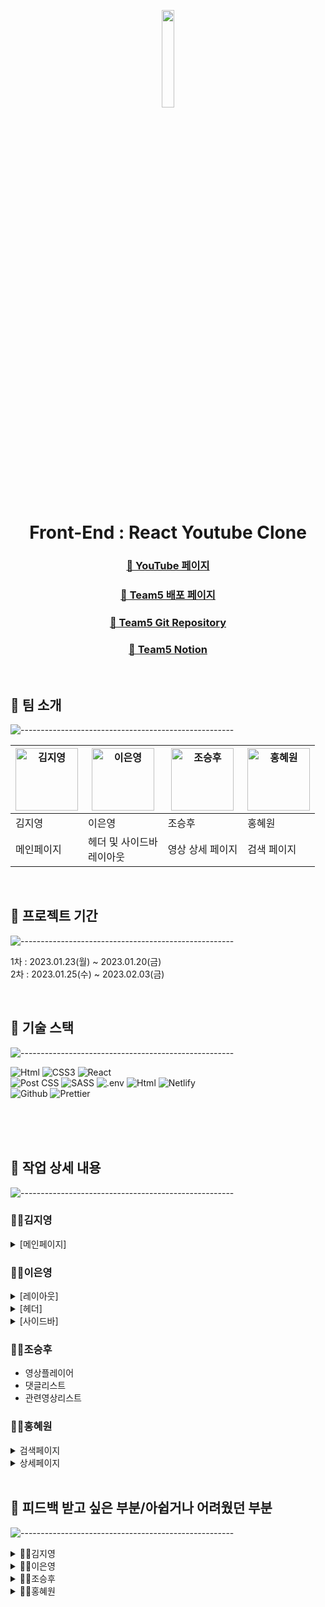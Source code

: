 <p align="center"> 
  <img src="https://user-images.githubusercontent.com/90189513/216623820-49ca21d0-b298-4a1c-9b48-cc667aba2369.png" width="20%" height="20%">
</p>

<h1 align="center"> Front-End : React Youtube Clone </h1>
<h3 align="center">  <a href="https://www.youtube.com/">🔗 YouTube 페이지</a> </h3>
<h3 align="center"><a href="https://fastidious-entremet-53e5ce.netlify.app/">🔗 Team5 배포 페이지 </a> </h3>
<h3 align="center">  <a href="https://github.com/react-toyproject-team5/react-youtube-clone">🔗 Team5 Git Repository</a> </h3>
<h3 align="center">  <a href="https://lace-marigold-6ad.notion.site/5-7985818b00654994beae56511e650d7b">🔗 Team5 Notion</a> </h3>

<br/>

## 🦖 팀 소개<br/>

![-----------------------------------------------------](https://raw.githubusercontent.com/andreasbm/readme/master/assets/lines/grass.png)

| <img src="https://user-images.githubusercontent.com/90189513/213643505-20b220f0-4b44-4cd7-81de-ad41e62a252b.png" width="100px" height="100px;" alt="김지영"> | <img src="https://user-images.githubusercontent.com/90189513/213642407-b57ea03c-6158-449d-b511-b6deeaa03019.png" width="100px" height="100px;" alt="이은영"> | <img src="https://user-images.githubusercontent.com/90189513/213642351-e0cbb3a1-2072-470e-8278-ea54bca73e1b.png" width="100px" height="100px;" alt="조승후"> | <img src="https://user-images.githubusercontent.com/90189513/213644979-b6364481-4cba-4376-8872-ff943c109946.jpeg"  width="100px" height="100px;" alt="홍혜원"> |
| ------------------------------------------------------------------------------------------------------------------------------------------------------------ | ------------------------------------------------------------------------------------------------------------------------------------------------------------ | ------------------------------------------------------------------------------------------------------------------------------------------------------------ | -------------------------------------------------------------------------------------------------------------------------------------------------------------- |
| 김지영                                                                                                                                                       | 이은영                                                                                                                                                       | 조승후                                                                                                                                                       | 홍혜원                                                                                                                                                         |
| 메인페이지                                                                                                                                                   | 헤더 및 사이드바 <br/> 레이아웃                                                                                                                              | 영상 상세 페이지                                                                                                                                             | 검색 페이지                                                                                                                                                    |

<br/>

## 🦖 프로젝트 기간

![-----------------------------------------------------](https://raw.githubusercontent.com/andreasbm/readme/master/assets/lines/grass.png)

1차 : 2023.01.23(월) ~ 2023.01.20(금)<br/>
2차 : 2023.01.25(수) ~ 2023.02.03(금)

<br/>

## 🦖 기술 스택

![-----------------------------------------------------](https://raw.githubusercontent.com/andreasbm/readme/master/assets/lines/grass.png)

<div>
  <div>

<!-- HTML5 -->

<img alt="Html" src ="https://img.shields.io/badge/HTML-E34F26.svg?&style=for-the-badge&logo=HTML5&logoColor=white"/> <!-- CSS --> <img alt="CSS3" src ="https://img.shields.io/badge/CSS3-FF9933.svg?&style=for-the-badge&logo=CSS3&logoColor=white"/> <!-- React --> <img alt="React" src="https://img.shields.io/badge/react-61DAFB?style=for-the-badge&logo=react&logoColor=black"><br/> <!-- Post CSS --> <img alt="Post CSS" src="https://img.shields.io/badge/Post CSS-DD3A0A?style=for-the-badge&logo=PostCSS&logoColor=white"> <!-- SCSS --> <img alt="SASS" src="https://img.shields.io/badge/SASS-CC6699?style=for-the-badge&logo=SASS&logoColor=white"> <!-- .env --> <img alt=".env" src="https://img.shields.io/badge/.ENV-ECD53F?style=for-the-badge&logo=.ENV&logoColor=white"> <!-- axios --> <img alt="Html" src ="https://img.shields.io/badge/axios-000.svg?&style=for-the-badge&logo=axios&logoColor=white"/> <!-- Netlify --> <img alt="Netlify" src="https://img.shields.io/badge/NETLIFY-00C7B7?style=for-the-badge&logo=NETLIFY&logoColor=white"><br/> <!-- Github --> <img alt="Github" src="https://img.shields.io/badge/Github-181717?style=for-the-badge&logo=Github&logoColor=white"> <!-- Prettier --> <img alt="Prettier" src="https://img.shields.io/badge/Prettier-F7B93E?style=for-the-badge&logo=Prettier&logoColor=black">

<br/>

<br/>

<br/>

## 🦖 작업 상세 내용

![-----------------------------------------------------](https://raw.githubusercontent.com/andreasbm/readme/master/assets/lines/grass.png)

### 👩‍💻김지영

<details>
<summary>[메인페이지]</summary>

- 비디오카드 생성
  - 비디오카드 호버링 시 3초 후 비디오 재생
- 무한 스크롤 가능
  </details>

### 👩‍💻이은영

<details>
<summary>[레이아웃]</summary>
  
- 영상 디테일 페이지 : 사이드바 모달 형태
- 그외 페이지
  - 사이드바 반응형에 따라, main 영역 사이즈 변경됨
- 스크롤 디자인

</details>

<details>
<summary>[헤더]</summary>
  
- 검색바 반응형

</details>

<details>
<summary>[사이드바]</summary>
  
- 데스크탑 사이즈에서는 버튼 클릭시, 토글로 열림
- 태블릿과 모바일 사이즈에서는 버튼 클릭시, 모달로 열림
- 모달일 때
  - 사이드바 외 영역 클릭시, 모달 닫기
  - 버튼으로 모달 닫기
- hover 시에만 스크롤 보임

</details>

### 👩‍💻조승후

- 영상플레이어
- 댓글리스트
- 관련영상리스트

### 👩‍💻홍혜원

<details>
<summary>검색페이지</summary>

- 해당 키워드에 관한 영상 나오기
  - header 컴포넌트 input에서 value값 받아오기
  - 채널 이미지 불러오기
  - 동영상 조회수 불러오기
  - 레이아웃 디자인
  - 네비게이션 토글 메뉴 구현
  - hover시 동영상 미리보기 기능 구현
  </details>

<details>
<summary>상세페이지</summary>

- 연관 동영상 불러오기
- 댓글 정보 가져오기 및 컴포넌트화 
  </details>

<br/>

## 🦖 피드백 받고 싶은 부분/아쉽거나 어려웠던 부분

![-----------------------------------------------------](https://raw.githubusercontent.com/andreasbm/readme/master/assets/lines/grass.png)

<details>
<summary>👩‍💻김지영</summary>

- 동영상 시간이 무조건 2숫자씩 되게 했습니다. 하지만, 10분 이하인 동영상인 경우, 분이 2글자일 필요가 없는데 더 좋은 방법이 있을지 궁급합니다.
- 조회수 함수를 더 좋게 만들 방법이 있을 지 궁금합니다.
- 시간 관계 상 필터와 미니 플레이어를 넣지 못해서 아쉽습니다.
- 무한 스크롤를 위해 axios를 불러와 데이터를 usestate에 넣었는데, 더 좋은 방법이 있을지 고민이 됩니다.

</details>
<details>
<summary>👩‍💻이은영</summary>

[피드백 받고 싶은 점]

- 페이지 공통 레이아웃
  - 헤더와 사이드바를 fixed로 설정했고 outlet은 헤더와 사이드바만큼 반응형마다 다르게 margin을 줬습니다. 괜찮은 방법인지 궁금합니다. 혹은 fixed된 공통 컴포넌트와 아웃렛을 margin을 주지 않고도 겹치지 않게 설정할 수 있는 방법이 있는지 궁금합니다.
- img src 대신 import로 이미지 불러오기
  - 이미지를 img src로 불러오는 것이 안돼서 import 하였습니다. 혹시 원인에 대해 아시는 것이 있으면 알려주시면 감사하겠습니다.
- 사이드바
  - 창크기별로 반응형을 만들고, 창크기별로 버튼에 다른 모션을 주는 것이 어려웠습니다. 버튼을 누르면 확장형 사이드바가 없어지거나 모달 사이드바가 뜨는 것에 대해, state를 하나로 하여 작업하다가 두 개로 변경하여 작업했습니다. 이 과정에서 헤더와 사이드바, app.js 전체 레이아웃 등 고려해야할 것이 많아 어려웠습니다. useContext를 사용해야 했는지 궁금합니다.

[어려웠던 점]

- useRef 사용
- 사이드바 슬라이드 transition
  - 컴포넌트 계층을 잘못 설계해 transition 적용이 되지 않았음. 작업한 컴포넌트를 대대적으로 수정해야했음.
- 반응형, 헤더의 버튼 클릭시 상황별로 사이드바 형태가 달라야했던 점
  </details>
  <details>
  <summary>👩‍💻조승후</summary>

- 설명1
- 설명2
</details>
<details>
<summary>👩‍💻홍혜원</summary>

- 설명1
- 설명2
</details>
